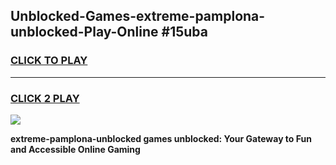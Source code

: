
## Unblocked-Games-extreme-pamplona-unblocked-Play-Online #15uba
<h3>
<a href="https://news.freeplayer.one?title=extreme-pamplona-unblocked&ref=3">CLICK TO PLAY</a></h3>
<hr>

<h3>
<a href="https://news.freeplayer.one?title=extreme-pamplona-unblocked&ref=3">CLICK 2 PLAY</a>
  
</h3>

<a href="https://news.freeplayer.one?title=extreme-pamplona-unblocked&ref=3"><img src="https://clearcache.store/games.png"></a>


**extreme-pamplona-unblocked games unblocked: Your Gateway to Fun and Accessible Online Gaming**
